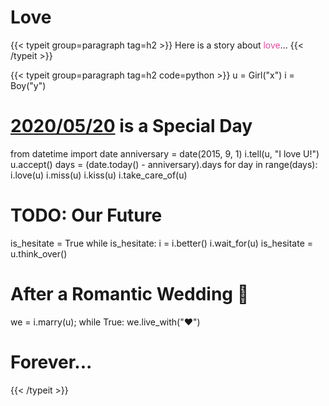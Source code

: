 ﻿# Love


{{< typeit group=paragraph tag=h2 >}}
Here is a story about <font color=#e64ba1>love</font>…
{{< /typeit >}}

{{< typeit group=paragraph tag=h2 code=python >}}
u = Girl("x")
i = Boy("y")
# [2020/05/20](/about/) is a Special Day
from datetime import date
anniversary = date(2015, 9, 1)
i.tell(u, "I love U!")
u.accept()
days = (date.today() - anniversary).days
for day in range(days):
    i.love(u)
    i.miss(u)
    i.kiss(u)
    i.take_care_of(u)
# TODO: Our Future
is_hesitate = True
while is_hesitate:
    i = i.better()
    i.wait_for(u)
    is_hesitate = u.think_over()
# After a Romantic Wedding :wedding:
we = i.marry(u);
while True:
    we.live_with("❤️")
# Forever...
{{< /typeit >}}
